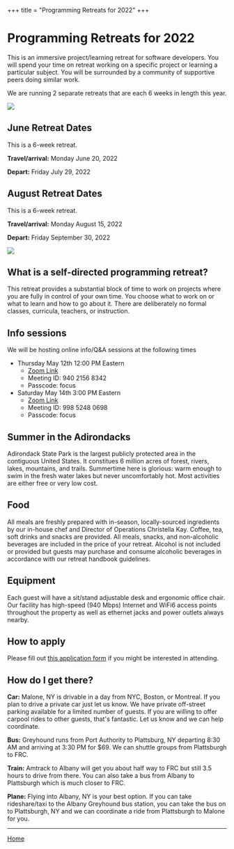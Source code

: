 +++
title = "Programming Retreats for 2022"
+++

# Programming Retreats for 2022

This is an immersive project/learning retreat for software developers. You will spend your time on retreat working on a specific project or learning a particular subject. You will be surrounded by a community of supportive peers doing similar work.

We are running 2 separate retreats that are each 6 weeks in length this year.

![](/images/gallery/retreat0-hike.jpg)

## June Retreat Dates

This is a 6-week retreat.

**Travel/arrival:** Monday June 20, 2022

**Depart:** Friday July 29, 2022

## August Retreat Dates

This is a 6-week retreat.

**Travel/arrival:** Monday August 15, 2022

**Depart:** Friday September 30, 2022

![](/images/gallery/retreat0-hike.jpg)
## What is a self-directed programming retreat?

This retreat provides a substantial block of time to work on projects where you are fully in control of your own time. You choose what to work on or what to learn and how to go about it. There are deliberately no formal classes, curricula, teachers, or instruction.

## Info sessions

We will be hosting online info/Q&A sessions at the following times

* Thursday May 12th 12:00 PM Eastern
  * [Zoom Link](https://zoom.us/j/94021568342?pwd=RjM5czg5eW5EbnpQZHFLUkcxRFhQUT09)
  * Meeting ID: 940 2156 8342
  * Passcode: focus
* Saturday May 14th 3:00 PM Eastern
  * [Zoom Link](https://zoom.us/j/99852480698?pwd=eW9IMXlCcnFkOGd3ZmdMOVJkQkZTZz09)
  * Meeting ID: 998 5248 0698
  * Passcode: focus

## Summer in the Adirondacks

Adirondack State Park is the largest publicly protected area in the contiguous United States. It constitues 6 million acres of forest, rivers, lakes, mountains, and trails. Summertime here is glorious: warm enough to swim in the fresh water lakes but never uncomfortably hot. Most activities are either free or very low cost.

## Food

All meals are freshly prepared with in-season, locally-sourced ingredients by our in-house chef and Director of Operations Christella Kay. Coffee, tea, soft drinks and snacks are provided. All meals, snacks, and non-alcoholic beverages are included in the price of your retreat. Alcohol is not included or provided but guests may purchase and consume alcoholic beverages in accordance with our retreat handbook guidelines.

## Equipment

Each guest will have a sit/stand adjustable desk and ergonomic office chair. Our facility has high-speed (940 Mbps) Internet and WiFi6 access points throughout the property as well as ethernet jacks and power outlets always nearby.

## How to apply

Please fill out [this application form](https://forms.gle/7aL9MjzP3VK7Mhdz9) if you might be interested in attending.

## How do I get there?

**Car:** Malone, NY is drivable in a day from NYC, Boston, or Montreal. If you plan to drive a private car just let us know. We have private off-street parking available for a limited number of guests. If you are willing to offer carpool rides to other guests, that's fantastic. Let us know and we can help coordinate.

**Bus:** Greyhound runs from Port Authority to Plattsburg, NY departing 8:30 AM and arriving at 3:30 PM for $69. We can shuttle groups from Plattsburgh to FRC.

**Train:** Amtrack to Albany will get you about half way to FRC but still 3.5 hours to drive from there. You can also take a bus from Albany to Plattsburgh which is much closer to FRC.

**Plane:** Flying into Albany, NY is your best option. If you can take rideshare/taxi to the Albany Greyhound bus station, you can take the bus on to Plattsburgh, NY and we can coordinate a ride from Plattsburgh to Malone for you.

----

[Home](/)
